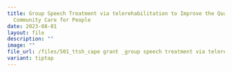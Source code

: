 ```yaml
---
title: Group Speech Treatment via telerehabilitation to Improve the Quality of
  Community Care for People
date: 2023-08-01
layout: file
description: ""
image: ""
file_url: /files/501_ttsh_cape grant _group speech treatment via telerehabilitation.pdf
variant: tiptap
---
```

